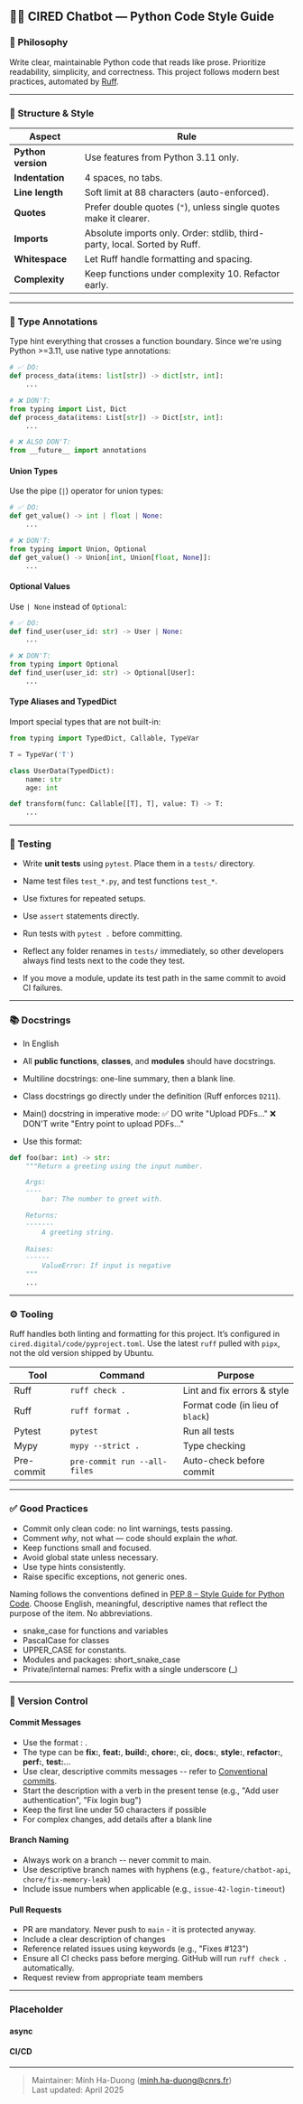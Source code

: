 ## 🧑‍💻 CIRED Chatbot — Python Code Style Guide

### 👣 Philosophy
Write clear, maintainable Python code that reads like prose. Prioritize readability, simplicity, and correctness. This project follows modern best practices, automated by [Ruff](https://docs.astral.sh/ruff/).

---

### 🧱 Structure & Style

| Aspect            | Rule                                                                 |
|-------------------|----------------------------------------------------------------------|
| **Python version**| Use features from Python 3.11 only.                                   |
| **Indentation**   | 4 spaces, no tabs.                                                   |
| **Line length**   | Soft limit at 88 characters (auto-enforced).                         |
| **Quotes**        | Prefer double quotes (`"`), unless single quotes make it clearer.   |
| **Imports**       | Absolute imports only. Order: stdlib, third-party, local. Sorted by Ruff. |
| **Whitespace**    | Let Ruff handle formatting and spacing.                              |
| **Complexity**    | Keep functions under complexity 10. Refactor early.                  |

---

### 📝 Type Annotations

Type hint everything that crosses a function boundary. Since we're using Python >=3.11, use native type annotations:

```python
# ✅ DO:
def process_data(items: list[str]) -> dict[str, int]:
    ...

# ❌ DON'T:
from typing import List, Dict
def process_data(items: List[str]) -> Dict[str, int]:
    ...

# ❌ ALSO DON'T:
from __future__ import annotations
```

#### Union Types
Use the pipe (`|`) operator for union types:

```python
# ✅ DO:
def get_value() -> int | float | None:
    ...

# ❌ DON'T:
from typing import Union, Optional
def get_value() -> Union[int, Union[float, None]]:
    ...
```

#### Optional Values
Use `| None` instead of `Optional`:

```python
# ✅ DO:
def find_user(user_id: str) -> User | None:
    ...

# ❌ DON'T:
from typing import Optional
def find_user(user_id: str) -> Optional[User]:
    ...
```

#### Type Aliases and TypedDict
Import special types that are not built-in:

```python
from typing import TypedDict, Callable, TypeVar

T = TypeVar('T')

class UserData(TypedDict):
    name: str
    age: int

def transform(func: Callable[[T], T], value: T) -> T:
    ...
```

---

### 🧪 Testing

- Write **unit tests** using `pytest`. Place them in a `tests/` directory.
- Name test files `test_*.py`, and test functions `test_*`.
- Use fixtures for repeated setups.
- Use `assert` statements directly.
- Run tests with `pytest .` before committing.

- Reflect any folder renames in `tests/` immediately, so other developers always find tests next to the code they test. 
- If you move a module, update its test path in the same commit to avoid CI failures.



---

### 📚 Docstrings

- In English
- All **public functions**, **classes**, and **modules** should have docstrings.
- Multiline docstrings: one-line summary, then a blank line.
- Class docstrings go directly under the definition (Ruff enforces `D211`).
- Main() docstring in imperative mode:  ✅ DO write "Upload PDFs..." ❌ DON'T write 
"Entry point to upload PDFs..."

- Use this format:

```python
def foo(bar: int) -> str:
    """Return a greeting using the input number.

    Args:
    ----
        bar: The number to greet with.

    Returns:
    -------
        A greeting string.
        
    Raises:
    ------
        ValueError: If input is negative
    """
    ...
```

---

### ⚙️ Tooling

Ruff handles both linting and formatting for this project. It’s configured in `cired.digital/code/pyproject.toml`. Use the latest `ruff` pulled with `pipx`, not the old version shipped by Ubuntu.


| Tool        | Command                      | Purpose                         |
|-------------|------------------------------|---------------------------------|
| Ruff        | `ruff check .`               | Lint and fix errors & style  |
| Ruff        | `ruff format .`              | Format code  (in lieu of `black`)                    |
| Pytest      | `pytest`                     | Run all tests                   |
| Mypy        | `mypy --strict .`            | Type checking                   |
| Pre-commit  | `pre-commit run --all-files` | Auto-check before commit        |

---

### ✅ Good Practices

- Commit only clean code: no lint warnings, tests passing.
- Comment *why*, not what — code should explain the *what*.
- Keep functions small and focused.
- Avoid global state unless necessary.
- Use type hints consistently.
- Raise specific exceptions, not generic ones.

Naming follows the conventions defined in [PEP 8 – Style Guide for Python Code](https://peps.python.org/pep-0008/#naming-conventions).  Choose English, meaningful, descriptive names that reflect the purpose of the item. No abbreviations.

- snake_case for functions and variables
- PascalCase for classes
- UPPER_CASE for constants.
- Modules and packages: short_snake_case
- Private/internal names: Prefix with a single underscore (_)

---

### 🔄 Version Control

#### Commit Messages

- Use the format <type>: <description>. 
- The type can be **fix:**, **feat:**, **build:**, **chore:**, **ci:**, **docs:**, **style:**, **refactor:**, **perf:**, **test:**...
- Use clear, descriptive commits messages -- refer to [Conventional commits](https://www.conventionalcommits.org/en/v1.0.0/).
- Start the description with a verb in the present tense (e.g., "Add user authentication", "Fix login bug")
- Keep the first line under 50 characters if possible
- For complex changes, add details after a blank line

#### Branch Naming

- Always work on a branch -- never commit to main.
- Use descriptive branch names with hyphens (e.g., `feature/chatbot-api`, `chore/fix-memory-leak`)
- Include issue numbers when applicable (e.g., `issue-42-login-timeout`)

#### Pull Requests

- PR are mandatory. Never push to `main` - it is protected anyway.
- Include a clear description of changes
- Reference related issues using keywords (e.g., "Fixes #123")
- Ensure all CI checks pass before merging. GitHub will run `ruff check .` automatically.
- Request review from appropriate team members

---

### Placeholder
#### async
#### CI/CD
---

> Maintainer: Minh Ha-Duong (<minh.ha-duong@cnrs.fr>)  
> Last updated: April 2025
